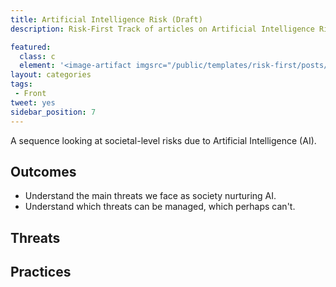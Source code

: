 ```yaml
---
title: Artificial Intelligence Risk (Draft)
description: Risk-First Track of articles on Artificial Intelligence Risk

featured: 
  class: c
  element: '<image-artifact imgsrc="/public/templates/risk-first/posts/ai.svg">AI Risks</image-artifact>'
layout: categories
tags:
 - Front
tweet: yes
sidebar_position: 7
---
```


A sequence looking at societal-level risks due to Artificial Intelligence (AI). 

## Outcomes

- Understand the main threats we face as society nurturing AI.
- Understand which threats can be managed, which perhaps can't.

## Threats

<TagList tag="AI Threats" />

## Practices

<TagList tag="AI Practice" />
